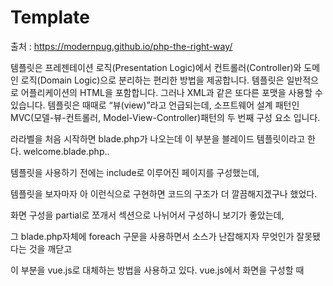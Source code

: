 # Template

출처 : https://modernpug.github.io/php-the-right-way/

템플릿은 프레젠테이션 로직(Presentation Logic)에서 컨트롤러(Controller)와 도메인 로직(Domain Logic)으로 분리하는 편리한 방법을 제공합니다. 템플릿은 일반적으로 어플리케이션의 HTML을 포함합니다. 그러나 XML과 같은 또다른 포맷을 사용할 수 있습니다. 템플릿은 때때로 “뷰(view)”라고 언급되는데, 소프트웨어 설계 패턴인 MVC(모델-뷰-컨트롤러, Model-View-Controller)패턴의 두 번째 구성 요소 입니다.

라라벨을 처음 시작하면 blade.php가 나오는데 이 부분을 블레이드 템플릿이라고 한다.
welcome.blade.php.. 

템플릿을 사용하기 전에는 include로 이루어진 페이지를 구성했는데,

템플릿을 보자마자 아 이런식으로 구현하면 코드의 구조가 더 깔끔해지겠구나 했었다.

화면 구성을 partial로 쪼개서 섹션으로 나뉘어서 구성하니 보기가 좋았는데,

그 blade.php자체에 foreach 구문을 사용하면서 소스가 난잡해지자 무엇인가 잘못됐다는 것을 깨닫고

이 부분을 vue.js로 대체하는 방법을 사용하고 있다. vue.js에서 화면을 구성할 때 <template>을 사용..

PHP를 하는데 아직 무엇인가에 적응되지 않았고 뭐부터 해야할지 모르겠으면.. Laravel + Vue.js를 추천해줄 것 같다.

모르는 것이 있으면 정보도 공유하고..

둘 다 사용하면 프론트엔드와 백엔드의 경계를 알 수 있을 것 같다.

view화면에서 php변수와 html소스가 섞이게 되면.. 좋은 개발이라고 할 수 없는 것 같다. 마치 내가 하는 것처럼
